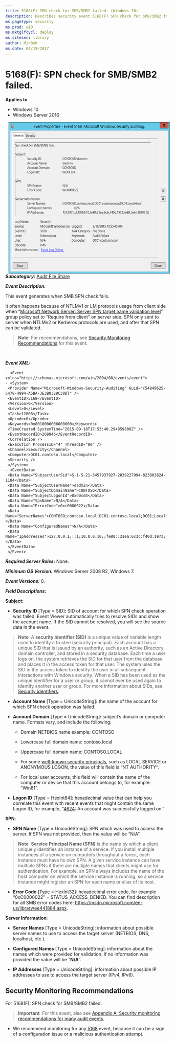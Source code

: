 ```yaml
---
title: 5168(F) SPN check for SMB/SMB2 failed. (Windows 10)
description: Describes security event 5168(F) SPN check for SMB/SMB2 failed.
ms.pagetype: security
ms.prod: w10
ms.mktglfcycl: deploy
ms.sitesec: library
author: Mir0sh
ms.date: 04/19/2017
---
```


# 5168(F): SPN check for SMB/SMB2 failed.

**Applies to**
-   Windows 10
-   Windows Server 2016


<img src="images/event-5168.png" alt="Event 5168 illustration" width="575" height="474" hspace="10" align="left" />

***Subcategory:***&nbsp;[Audit File Share](audit-file-share.md)

***Event Description:***

This event generates when SMB SPN check fails.

It often happens because of NTLMv1 or LM protocols usage from client side when “[Microsoft Network Server: Server SPN target name validation level](https://technet.microsoft.com/en-us/library/jj852272.aspx)” group policy set to “Require from client” on server side. SPN only sent to server when NTLMv2 or Kerberos protocols are used, and after that SPN can be validated.

> **Note**&nbsp;&nbsp;For recommendations, see [Security Monitoring Recommendations](#security-monitoring-recommendations) for this event.

<br clear="all">

***Event XML:***
```
- <Event xmlns="http://schemas.microsoft.com/win/2004/08/events/event">
- <System>
 <Provider Name="Microsoft-Windows-Security-Auditing" Guid="{54849625-5478-4994-A5BA-3E3B0328C30D}" /> 
 <EventID>5168</EventID> 
 <Version>0</Version> 
 <Level>0</Level> 
 <Task>12808</Task> 
 <Opcode>0</Opcode> 
 <Keywords>0x8010000000000000</Keywords> 
 <TimeCreated SystemTime="2015-09-18T17:53:40.294859800Z" /> 
 <EventRecordID>268946</EventRecordID> 
 <Correlation /> 
 <Execution ProcessID="4" ThreadID="80" /> 
 <Channel>Security</Channel> 
 <Computer>DC01.contoso.local</Computer> 
 <Security /> 
 </System>
- <EventData>
 <Data Name="SubjectUserSid">S-1-5-21-3457937927-2839227994-823803824-1104</Data> 
 <Data Name="SubjectUserName">dadmin</Data> 
 <Data Name="SubjectDomainName">CONTOSO</Data> 
 <Data Name="SubjectLogonId">0xd0cd4</Data> 
 <Data Name="SpnName">N/A</Data> 
 <Data Name="ErrorCode">0xc0000022</Data> 
 <Data Name="ServerNames">CONTOSO;contoso.local;DC01.contoso.local;DC01;LocalHost;</Data> 
 <Data Name="ConfiguredNames">N/A</Data> 
 <Data Name="IpAddresses">127.0.0.1;::1;10.0.0.10;;fe80::31ea:6c3c:f40d:1973;;fe80::5efe:10.0.0.10;</Data> 
 </EventData>
 </Event>

```

***Required Server Roles:*** None.

***Minimum OS Version:*** Windows Server 2008 R2, Windows 7.

***Event Versions:*** 0.

***Field Descriptions:***

**Subject:**

-   **Security ID** \[Type = SID\]**:** SID of account for which SPN check operation was failed. Event Viewer automatically tries to resolve SIDs and show the account name. If the SID cannot be resolved, you will see the source data in the event.

> **Note**&nbsp;&nbsp;A **security identifier (SID)** is a unique value of variable length used to identify a trustee (security principal). Each account has a unique SID that is issued by an authority, such as an Active Directory domain controller, and stored in a security database. Each time a user logs on, the system retrieves the SID for that user from the database and places it in the access token for that user. The system uses the SID in the access token to identify the user in all subsequent interactions with Windows security. When a SID has been used as the unique identifier for a user or group, it cannot ever be used again to identify another user or group. For more information about SIDs, see [Security identifiers](/windows/access-protection/access-control/security-identifiers).

-   **Account Name** \[Type = UnicodeString\]**:** the name of the account for which SPN check operation was failed.

-   **Account Domain** \[Type = UnicodeString\]**:** subject’s domain or computer name. Formats vary, and include the following:

    -   Domain NETBIOS name example: CONTOSO

    -   Lowercase full domain name: contoso.local

    -   Uppercase full domain name: CONTOSO.LOCAL

    -   For some [well-known security principals](https://support.microsoft.com/en-us/kb/243330), such as LOCAL SERVICE or ANONYMOUS LOGON, the value of this field is “NT AUTHORITY”.

    -   For local user accounts, this field will contain the name of the computer or device that this account belongs to, for example: “Win81”.

-   **Logon ID** \[Type = HexInt64\]**:** hexadecimal value that can help you correlate this event with recent events that might contain the same Logon ID, for example, “[4624](event-4624.md): An account was successfully logged on.”

**SPN**:

-   **SPN Name** \[Type = UnicodeString\]: SPN which was used to access the server. If SPN was not provided, then the value will be “N/A”.

> **Note**&nbsp;&nbsp;**Service Principal Name (SPN)** is the name by which a client uniquely identifies an instance of a service. If you install multiple instances of a service on computers throughout a forest, each instance must have its own SPN. A given service instance can have multiple SPNs if there are multiple names that clients might use for authentication. For example, an SPN always includes the name of the host computer on which the service instance is running, so a service instance might register an SPN for each name or alias of its host.

-   **Error Code** \[Type = HexInt32\]: hexadecimal error code, for example “0xC0000022” = STATUS\_ACCESS\_DENIED. You can find description for all SMB error codes here: <https://msdn.microsoft.com/en-us/library/ee441884.aspx>.

**Server Information**:

-   **Server Names** \[Type = UnicodeString\]: information about possible server names to use to access the target server (NETBIOS, DNS, localhost, etc.).

-   **Configured Names** \[Type = UnicodeString\]: information about the names which were provided for validation. If no information was provided the value will be “**N/A**”.

-   **IP Addresses** \[Type = UnicodeString\]: information about possible IP addresses to use to access the target server (IPv4, IPv6).

## Security Monitoring Recommendations

For 5168(F): SPN check for SMB/SMB2 failed.

> **Important**&nbsp;&nbsp;For this event, also see [Appendix A: Security monitoring recommendations for many audit events](appendix-a-security-monitoring-recommendations-for-many-audit-events.md).

-   We recommend monitoring for any [5168](event-5168.md) event, because it can be a sign of a configuration issue or a malicious authentication attempt.

